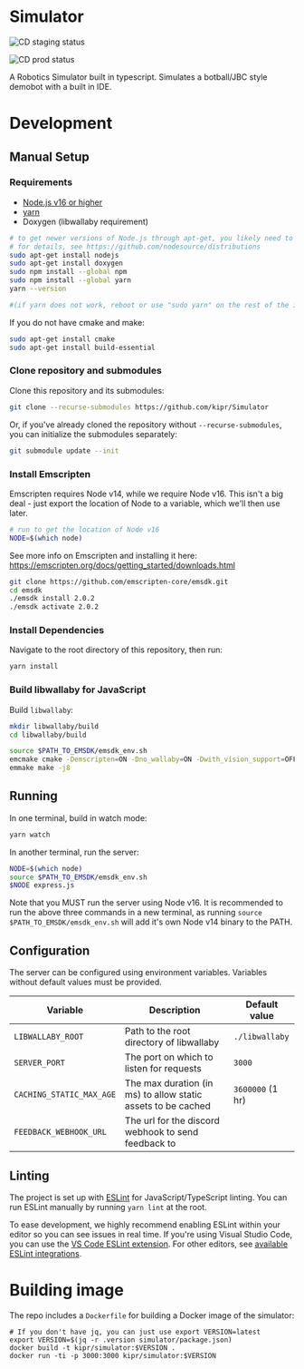 # Simulator

![CD staging status](https://github.com/kipr/simulator/actions/workflows/cd-staging.yml/badge.svg)

![CD prod status](https://github.com/kipr/simulator/actions/workflows/cd-prod.yml/badge.svg)

A Robotics Simulator built in typescript.
Simulates a botball/JBC style demobot with a built in IDE.

# Development

## Manual Setup

### Requirements
- [Node.js v16 or higher](https://nodejs.org/)
- [yarn](https://classic.yarnpkg.com/)
- Doxygen (libwallaby requirement)

```bash
# to get newer versions of Node.js through apt-get, you likely need to add the correct NodeSource repositories
# for details, see https://github.com/nodesource/distributions
sudo apt-get install nodejs
sudo apt-get install doxygen
sudo npm install --global npm
sudo npm install --global yarn
yarn --version

#(if yarn does not work, reboot or use "sudo yarn" on the rest of the instructions)
```

If you do not have cmake and make:
```bash
sudo apt-get install cmake
sudo apt-get install build-essential
```

### Clone repository and submodules

Clone this repository and its submodules:

```bash
git clone --recurse-submodules https://github.com/kipr/Simulator
```

Or, if you've already cloned the repository without `--recurse-submodules`, you can initialize the submodules separately:

```bash
git submodule update --init
```

### Install Emscripten

Emscripten requires Node v14, while we require Node v16. This isn't a big deal - just export the location of Node to a variable, which we'll then use later.
```bash
# run to get the location of Node v16
NODE=$(which node)
```

See more info on Emscripten and installing it here: https://emscripten.org/docs/getting_started/downloads.html

```bash
git clone https://github.com/emscripten-core/emsdk.git
cd emsdk
./emsdk install 2.0.2
./emsdk activate 2.0.2
```

### Install Dependencies

Navigate to the root directory of this repository, then run:
```bash
yarn install
```

### Build libwallaby for JavaScript

Build `libwallaby`:
```bash
mkdir libwallaby/build
cd libwallaby/build

source $PATH_TO_EMSDK/emsdk_env.sh
emcmake cmake -Demscripten=ON -Dno_wallaby=ON -Dwith_vision_support=OFF -Dbuild_python=OFF -DBUILD_DOCUMENTATION=OFF ..
emmake make -j8
```

## Running

In one terminal, build in watch mode:
```bash
yarn watch
```

In another terminal, run the server:
```bash
NODE=$(which node)
source $PATH_TO_EMSDK/emsdk_env.sh
$NODE express.js
```
Note that you MUST run the server using Node v16. It is recommended to run the above three commands in a new terminal, as running `source $PATH_TO_EMSDK/emsdk_env.sh` will add it's own Node v14 binary to the PATH.

## Configuration

The server can be configured using environment variables. Variables without default values must be provided.

| Variable | Description | Default value |
| -------- | ----------- | ------------- |
| `LIBWALLABY_ROOT` | Path to the root directory of libwallaby | `./libwallaby` |
| `SERVER_PORT` | The port on which to listen for requests | `3000` |
| `CACHING_STATIC_MAX_AGE` | The max duration (in ms) to allow static assets to be cached | `3600000` (1 hr) |
| `FEEDBACK_WEBHOOK_URL` | The url for the discord webhook to send feedback to | | 

## Linting

The project is set up with [ESLint](https://eslint.org/) for JavaScript/TypeScript linting. You can run ESLint manually by running `yarn lint` at the root.

To ease development, we highly recommend enabling ESLint within your editor so you can see issues in real time. If you're using Visual Studio Code, you can use the [VS Code ESLint extension](https://marketplace.visualstudio.com/items?itemName=dbaeumer.vscode-eslint). For other editors, see [available ESLint integrations](https://eslint.org/docs/user-guide/integrations).

# Building image

The repo includes a `Dockerfile` for building a Docker image of the simulator:

```
# If you don't have jq, you can just use export VERSION=latest
export VERSION=$(jq -r .version simulator/package.json)
docker build -t kipr/simulator:$VERSION .
docker run -ti -p 3000:3000 kipr/simulator:$VERSION
```
